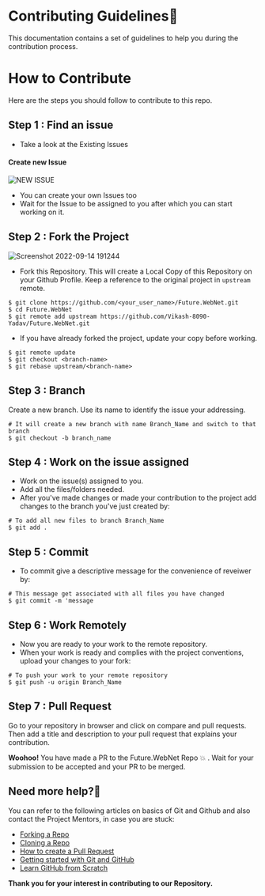 # Contributing Guidelines📝

This documentation contains a set of guidelines to help you during the contribution process.
# How to Contribute
Here are the steps you should follow to contribute to this repo.

## Step 1 : Find an issue

- Take a look at the Existing Issues 
#### Create new Issue
![NEW ISSUE](https://user-images.githubusercontent.com/95535448/190171896-103749a0-f622-4c45-a042-62651620dd87.png)

- You can create your own Issues too
- Wait for the Issue to be assigned to you after which you can start working on it.

## Step 2 : Fork the Project


![Screenshot 2022-09-14 191244](https://user-images.githubusercontent.com/95535448/190172005-e975a53a-0dbd-439a-8fe7-bc283840e4c4.png)

- Fork this Repository. This will create a Local Copy of this Repository on your Github Profile. Keep a reference to the original project in `upstream` remote.

```
$ git clone https://github.com/<your_user_name>/Future.WebNet.git
$ cd Future.WebNet
$ git remote add upstream https://github.com/Vikash-8090-Yadav/Future.WebNet.git 
```

- If you have already forked the project, update your copy before working.

```
$ git remote update
$ git checkout <branch-name>
$ git rebase upstream/<branch-name>
```

## Step 3 : Branch

Create a new branch. Use its name to identify the issue your addressing.

```
# It will create a new branch with name Branch_Name and switch to that branch
$ git checkout -b branch_name
```

## Step 4 : Work on the issue assigned

- Work on the issue(s) assigned to you.
- Add all the files/folders needed.
- After you've made changes or made your contribution to the project add changes to the branch you've just created by:

```
# To add all new files to branch Branch_Name
$ git add .
```

## Step 5 : Commit

- To commit give a descriptive message for the convenience of reveiwer by:

```
# This message get associated with all files you have changed
$ git commit -m 'message
```

## Step 6 : Work Remotely

- Now you are ready to your work to the remote repository.
- When your work is ready and complies with the project conventions, upload your changes to your fork:

```
# To push your work to your remote repository
$ git push -u origin Branch_Name
```

## Step 7 : Pull Request

Go to your repository in browser and click on compare and pull requests. Then add a title and description to your pull request that explains your contribution.

 **Woohoo!** You have made a PR to the Future.WebNet Repo :boom: . Wait for your submission to be accepted and your PR to be merged.

## Need more help?🤔

You can refer to the following articles on basics of Git and Github and also contact the Project Mentors, in case you are stuck:

- [Forking a Repo](https://help.github.com/en/github/getting-started-with-github/fork-a-repo)
- [Cloning a Repo](https://help.github.com/en/desktop/contributing-to-projects/creating-an-issue-or-pull-request)
- [How to create a Pull Request](https://opensource.com/article/19/7/create-pull-request-github)
- [Getting started with Git and GitHub](https://towardsdatascience.com/getting-started-with-git-and-github-6fcd0f2d4ac6)
- [Learn GitHub from Scratch](https://lab.github.com/githubtraining/introduction-to-github)

**Thank you for your interest in contributing to our Repository.**
